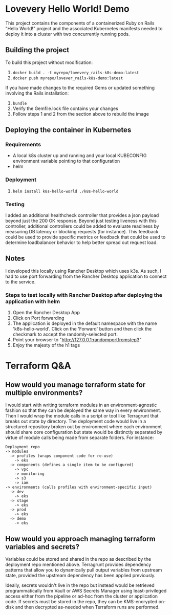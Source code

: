 # Lovevery Hello World! Demo

This project contains the components of a containerized Ruby on Rails "Hello World!" project 
and the associated Kubernetes manifests needed to deploy it into a cluster with two concurrently
running pods. 

## Building the project

To build this project without modification:

1. `docker build . -t myrepo/lovevery_rails-k8s-demo:latest`
2. `docker push myrepo/lovever_rails-k8s-demo:latest`

If you have made changes to the required Gems or updated something involving the Rails installation:

1. `bundle`
2. Verify the Gemfile.lock file contains your changes
3. Follow steps 1 and 2 from the section above to rebuild the image

## Deploying the container in Kubernetes

### Requirements

* A local k8s cluster up and running and your local KUBECONFIG environment variable pointing to that configuration
* helm

### Deployment

1. `helm install k8s-hello-world ./k8s-hello-world`

### Testing

I added an additional healthcheck controller that provides a json payload beyond just the 200 OK response.
Beyond just testing liveness with this controller, additional controllers could be added to evaluate readiness by measuring
DB latency or blocking requests (for instance). This feedback could be used to provide specific metrics or feedback that could
be used to determine loadbalancer behavior to help better spread out request load.

## Notes

I developed this locally using Rancher Desktop which uses k3s. As such, I had to use port forwarding from the
Rancher Desktop application to connect to the service.

### Steps to test locally with Rancher Desktop after deploying the application with helm

1. Open the Rancher Desktop App
2. Click on Port forwarding
3. The application is deployed in the default namespace with the name 'k8s-hello-world'. 
Click on the 'Forward' button and then click the checkmark to accept the randomly-selected port.
4. Point your browser to "http://127.0.0.1:randomportfromstep3"
5. Enjoy the majesty of the h1 tags

# Terraform Q&A

## How would you manage terraform state for multiple environments?

I would start with writing terraform modules in an environment-agnostic fashion so that they can be deployed the same way in every environment.
Then I would wrap the module calls in a script or tool like Terragrunt that breaks out state by directory. The deployment code would live in a structured repository broken out by environment where each environment should share core configuration but state would be distinctly separated by virtue of module calls being made from separate folders. For instance:

```
Deployment_repo
-> modules
  -> profiles (wraps component code for re-use)
    -> eks 
  -> components (defines a single item to be configured)
    -> vpc 
    -> monitoring
    -> s3
    -> iam
-> environments (calls profiles with environment-specific input)
  -> dev
    -> eks
  -> stage
    -> eks
  -> prod
    -> eks
  -> demo
    -> eks
```

## How would you approach managing terraform variables and secrets?

Variables could be stored and shared in the repo as described by the deployment repo mentioned above. Terragrunt provides dependency patterns that allow you to dynamically pull output variables from upstream state, provided the upstream dependency has been applied previously. 

Ideally, secrets wouldn't live in the repo but instead would be retrieved programmatically from Vault or AWS Secrets Manager using least-privileged access either from the pipeline or ad-hoc from the cluster or application code. If secrets must be stored in the repo, they can be KMS-encrypted on-disk and then decrypted as-needed when Terraform runs are performed.
